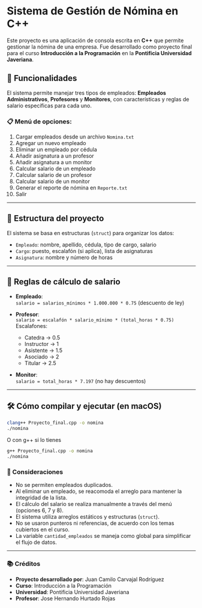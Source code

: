 # Sistema de Gestión de Nómina en C++

Este proyecto es una aplicación de consola escrita en **C++** que permite gestionar la nómina de una empresa. Fue desarrollado como proyecto final para el curso **Introducción a la Programación** en la **Pontificia Universidad Javeriana**.

## 🚀 Funcionalidades

El sistema permite manejar tres tipos de empleados: **Empleados Administrativos**, **Profesores** y **Monitores**, con características y reglas de salario específicas para cada uno.

### 📋 Menú de opciones:

1. Cargar empleados desde un archivo `Nomina.txt`
2. Agregar un nuevo empleado
3. Eliminar un empleado por cédula
4. Añadir asignatura a un profesor
5. Añadir asignatura a un monitor
6. Calcular salario de un empleado
7. Calcular salario de un profesor
8. Calcular salario de un monitor
9. Generar el reporte de nómina en `Reporte.txt`
0. Salir

---

## 🧠 Estructura del proyecto

El sistema se basa en estructuras (`struct`) para organizar los datos:

- `Empleado`: nombre, apellido, cédula, tipo de cargo, salario
- `Cargo`: puesto, escalafón (si aplica), lista de asignaturas
- `Asignatura`: nombre y número de horas

---

## 💸 Reglas de cálculo de salario

- **Empleado**:  
  `salario = salarios_mínimos * 1.000.000 * 0.75` (descuento de ley)

- **Profesor**:  
  `salario = escalafón * salario_mínimo * (total_horas * 0.75)`  
  Escalafones:
    - Catedra → 0.5  
    - Instructor → 1  
    - Asistente → 1.5  
    - Asociado → 2  
    - Titular → 2.5  

- **Monitor**:  
  `salario = total_horas * 7.197` (no hay descuentos)

---

## 🛠️ Cómo compilar y ejecutar (en macOS)

```bash
clang++ Proyecto_final.cpp -o nomina
./nomina
```
O con g++ si lo tienes 
```bash
g++ Proyecto_final.cpp -o nomina
./nomina
```

### 📌 Consideraciones

- No se permiten empleados duplicados.
- Al eliminar un empleado, se reacomoda el arreglo para mantener la integridad de la lista.
- El cálculo del salario se realiza manualmente a través del menú (opciones 6, 7 y 8).
- El sistema utiliza arreglos estáticos y estructuras (`struct`).
- No se usaron punteros ni referencias, de acuerdo con los temas cubiertos en el curso.
- La variable `cantidad_empleados` se maneja como global para simplificar el flujo de datos.

---

### 📚 Créditos

- **Proyecto desarrollado por**: Juan Camilo Carvajal Rodríguez
- **Curso**: Introducción a la Programación  
- **Universidad**: Pontificia Universidad Javeriana  
- **Profesor**: Jose Hernando Hurtado Rojas 

